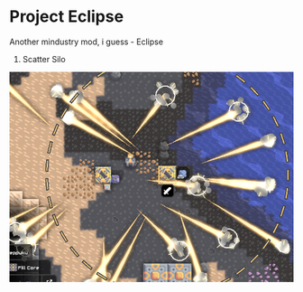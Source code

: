 # Project Eclipse
Another mindustry mod, i guess - Eclipse
1. Scatter Silo

![ScatterSilo](/github/Screenshot_48.png)
